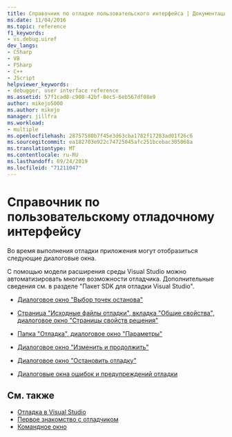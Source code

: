 ```yaml
---
title: Справочник по отладке пользовательского интерфейса | Документация Майкрософт
ms.date: 11/04/2016
ms.topic: reference
f1_keywords:
- vs.debug.uiref
dev_langs:
- CSharp
- VB
- FSharp
- C++
- JScript
helpviewer_keywords:
- debugger, user interface reference
ms.assetid: 57f1cad8-c908-42bf-8ec5-6eb567df08e9
author: mikejo5000
ms.author: mikejo
manager: jillfra
ms.workload:
- multiple
ms.openlocfilehash: 28757580b7f45e3d63cba1782f17283ad01f26c6
ms.sourcegitcommit: ea182703e922c74725045afc251bcebac305068a
ms.translationtype: MT
ms.contentlocale: ru-RU
ms.lasthandoff: 09/24/2019
ms.locfileid: "71211047"
---
```

# <a name="debugging-user-interface-reference"></a>Справочник по пользовательскому отладочному интерфейсу
Во время выполнения отладки приложения могут отобразиться следующие диалоговые окна.

 С помощью модели расширения среды Visual Studio можно автоматизировать многие возможности отладчика. Дополнительные сведения см. в разделе "Пакет SDK для отладки Visual Studio".

- [Диалоговое окно "Выбор точек останова"](../debugger/choose-breakpoints-dialog-box.md)

- [Страница "Исходные файлы отладки", вкладка "Общие свойства", диалоговое окно "Страницы свойств решения"](../debugger/debug-source-files-common-properties-solution-property-pages-dialog-box.md)

- [Папка "Отладка", диалоговое окно "Параметры"](../debugger/debugging-options-dialog-box.md)

- [Диалоговое окно "Изменить и продолжить"](../debugger/edit-and-continue-dialog-box.md)

- [Диалоговое окно "Остановить отладку"](../debugger/stop-debugging-in-progress-dialog-box.md)

- [Диалоговые окна ошибок и предупреждений отладки](../debugger/debugging-errors-and-warning-dialog-boxes.md)

## <a name="see-also"></a>См. также
- [Отладка в Visual Studio](../debugger/index.yml)
- [Первое знакомство с отладчиком](../debugger/debugger-feature-tour.md)
- [Командное окно](../ide/reference/command-window.md)